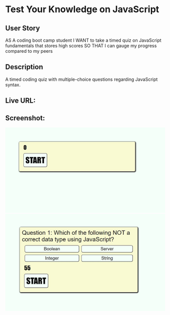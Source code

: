 # Test Your Knowledge on JavaScript

## User Story
AS A coding boot camp student
I WANT to take a timed quiz on JavaScript fundamentals that stores high scores
SO THAT I can gauge my progress compared to my peers

## Description 

A timed coding quiz with multiple-choice questions regarding JavaScript syntax.

## Live URL:


## Screenshot:
![Alt text](./Assets/screenshot%20ch4%201.JPG "Screenshot")
![Alt text](./Assets/screenshot%20ch4%202.JPG "Screenshot")